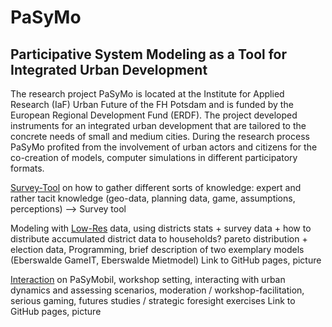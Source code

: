 # PaSyMo
## Participative System Modeling as a Tool for Integrated Urban Development

The research project PaSyMo is located at the Institute for Applied Research (IaF) Urban Future of the FH Potsdam and is funded by the European Regional Development Fund (ERDF). The project developed instruments for an integrated urban development that are tailored to the concrete needs of small and medium cities. During the research process PaSyMo profited from the involvement of urban actors and citizens for the co-creation of models, computer simulations in different participatory formats.

[Survey-Tool](/survey-tool/) on how to gather different sorts of knowledge: expert and rather tacit knowledge (geo-data, planning data, game, assumptions, perceptions) -->  Survey tool

Modeling with [Low-Res](/low-res/)  data, using districts stats + survey data + how to distribute accumulated district data to households? pareto distribution + election data, Programming, brief description of two exemplary models (Eberswalde GameIT, Eberswalde Mietmodel) Link to GitHub pages, picture

[Interaction](/interaction/) on PaSyMobil, workshop setting, interacting with urban dynamics and assessing scenarios, moderation / workshop-facilitation, serious gaming, futures studies / strategic foresight exercises Link to GitHub pages, picture
